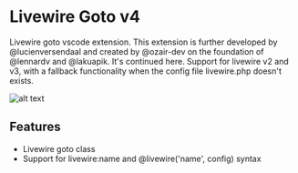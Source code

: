 # Livewire Goto v4

Livewire goto vscode extension. This extension is further developed by @lucienversendaal and created by @ozair-dev on the foundation of @lennardv and @lakuapik. It's continued here.
Support for livewire v2 and v3, with a fallback functionality when the config file livewire.php doesn't exists.

![alt text](https://github.com/lucienversendaal/vscode-livewire-goto/raw/master/img/preview.gif "Preview")

## Features
* Livewire goto class
* Support for livewire:name and @livewire('name', config) syntax

